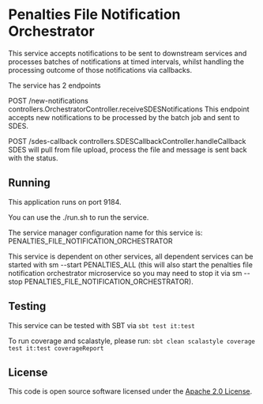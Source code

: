 
# Penalties File Notification Orchestrator

This service accepts notifications to be sent to downstream services and processes batches of notifications at timed intervals, whilst handling the processing outcome of those notifications via callbacks.

The service has 2 endpoints

POST        /new-notifications                    controllers.OrchestratorController.receiveSDESNotifications
This endpoint accepts new notifications to be processed by the batch job and sent to SDES.


POST        /sdes-callback                        controllers.SDESCallbackController.handleCallback
SDES will pull from file upload, process the file and message is sent back with the status.


## Running

This application runs on port 9184.

You can use the ./run.sh to run the service.

The service manager configuration name for this service is: PENALTIES_FILE_NOTIFICATION_ORCHESTRATOR

This service is dependent on other services, all dependent services can be started with sm --start PENALTIES_ALL (this will also start the penalties file notification orchestrator microservice so you may need to stop it via sm --stop PENALTIES_FILE_NOTIFICATION_ORCHESTRATOR).

## Testing

This service can be tested with SBT via `sbt test it:test`

To run coverage and scalastyle, please run: `sbt clean scalastyle coverage test it:test coverageReport`

## License

This code is open source software licensed under the [Apache 2.0 License]("http://www.apache.org/licenses/LICENSE-2.0.html").